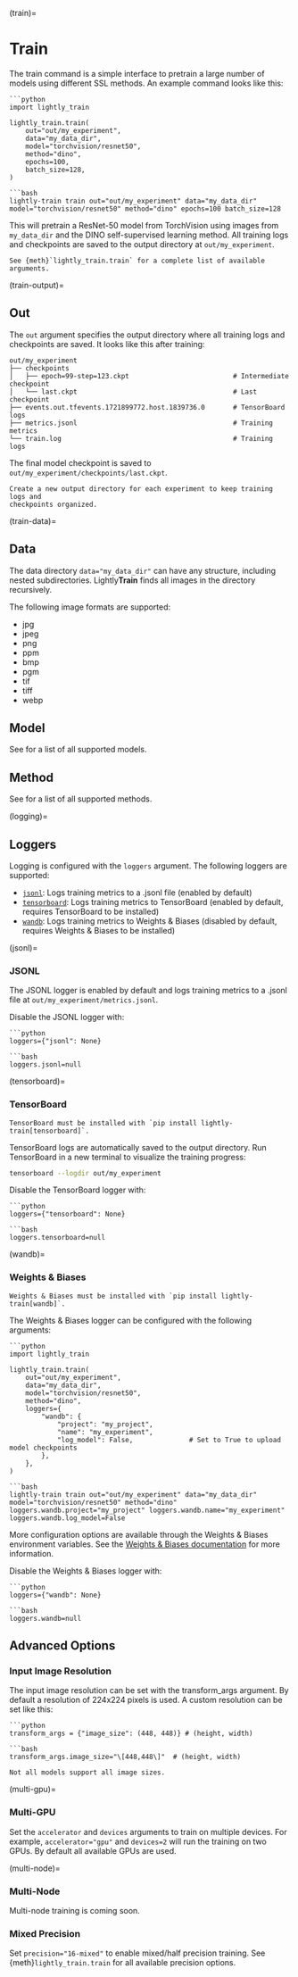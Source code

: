 (train)=

# Train

The train command is a simple interface to pretrain a large number of models using
different SSL methods. An example command looks like this:

````{tab} Python
```python
import lightly_train

lightly_train.train(
    out="out/my_experiment",
    data="my_data_dir",
    model="torchvision/resnet50",
    method="dino",
    epochs=100,
    batch_size=128,
)
````

````{tab} Command Line
```bash
lightly-train train out="out/my_experiment" data="my_data_dir" model="torchvision/resnet50" method="dino" epochs=100 batch_size=128
````

This will pretrain a ResNet-50 model from TorchVision using images from `my_data_dir`
and the DINO self-supervised learning method. All training logs and checkpoints
are saved to the output directory at `out/my_experiment`.

```{tip}
See {meth}`lightly_train.train` for a complete list of available arguments.
```

(train-output)=

## Out

The `out` argument specifies the output directory where all training logs and
checkpoints are saved. It looks like this after training:

```text
out/my_experiment
├── checkpoints
│   ├── epoch=99-step=123.ckpt                          # Intermediate checkpoint
│   └── last.ckpt                                       # Last checkpoint
├── events.out.tfevents.1721899772.host.1839736.0       # TensorBoard logs
├── metrics.jsonl                                       # Training metrics
└── train.log                                           # Training logs
```

The final model checkpoint is saved to `out/my_experiment/checkpoints/last.ckpt`.

```{tip}
Create a new output directory for each experiment to keep training logs and
checkpoints organized.
```

(train-data)=

## Data

The data directory `data="my_data_dir"` can have any structure, including nested
subdirectories. Lightly**Train** finds all images in the directory recursively.

The following image formats are supported:

- jpg
- jpeg
- png
- ppm
- bmp
- pgm
- tif
- tiff
- webp

## Model

See [](#models) for a list of all supported models.

## Method

See [](#methods) for a list of all supported methods.

(logging)=

## Loggers

Logging is configured with the `loggers` argument. The following loggers are
supported:

- [`jsonl`](#jsonl): Logs training metrics to a .jsonl file (enabled by default)
- [`tensorboard`](#tensorboard): Logs training metrics to TensorBoard (enabled by
  default, requires TensorBoard to be installed)
- [`wandb`](#wandb): Logs training metrics to Weights & Biases (disabled by
  default, requires Weights & Biases to be installed)

(jsonl)=

### JSONL

The JSONL logger is enabled by default and logs training metrics to a .jsonl file
at `out/my_experiment/metrics.jsonl`.

Disable the JSONL logger with:

````{tab} Python
```python
loggers={"jsonl": None}
````

````{tab} Command Line
```bash
loggers.jsonl=null
````

(tensorboard)=

### TensorBoard

```{important}
TensorBoard must be installed with `pip install lightly-train[tensorboard]`.
```

TensorBoard logs are automatically saved to the output directory. Run TensorBoard in
a new terminal to visualize the training progress:

```bash
tensorboard --logdir out/my_experiment
```

Disable the TensorBoard logger with:

````{tab} Python
```python
loggers={"tensorboard": None}
````

````{tab} Command Line
```bash
loggers.tensorboard=null
````

(wandb)=

### Weights & Biases

```{important}
Weights & Biases must be installed with `pip install lightly-train[wandb]`.
```

The Weights & Biases logger can be configured with the following arguments:

````{tab} Python
```python
import lightly_train

lightly_train.train(
    out="out/my_experiment",
    data="my_data_dir",
    model="torchvision/resnet50",
    method="dino",
    loggers={
        "wandb": {
            "project": "my_project",
            "name": "my_experiment",
            "log_model": False,              # Set to True to upload model checkpoints
        },
    },
)
````

````{tab} Command Line
```bash
lightly-train train out="out/my_experiment" data="my_data_dir" model="torchvision/resnet50" method="dino" loggers.wandb.project="my_project" loggers.wandb.name="my_experiment" loggers.wandb.log_model=False
````

More configuration options are available through the Weights & Biases environment
variables. See the [Weights & Biases documentation](https://docs.wandb.ai/guides/track/environment-variables/)
for more information.

Disable the Weights & Biases logger with:

````{tab} Python
```python
loggers={"wandb": None}
````

````{tab} Command Line
```bash
loggers.wandb=null
````

## Advanced Options

### Input Image Resolution

The input image resolution can be set with the transform_args argument. By default a
resolution of 224x224 pixels is used. A custom resolution can be set like this:

````{tab} Python
```python
transform_args = {"image_size": (448, 448)} # (height, width)
````

````{tab} Command Line
```bash
transform_args.image_size="\[448,448\]"  # (height, width)
````

```{warning}
Not all models support all image sizes.
```

(multi-gpu)=

### Multi-GPU

Set the `accelerator` and `devices` arguments to train on multiple devices. For example,
`accelerator="gpu"` and `devices=2` will run the training on two GPUs. By default all
available GPUs are used.

(multi-node)=

### Multi-Node

Multi-node training is coming soon.

### Mixed Precision

Set `precision="16-mixed"` to enable mixed/half precision training. See {meth}`lightly_train.train`
for all available precision options.
